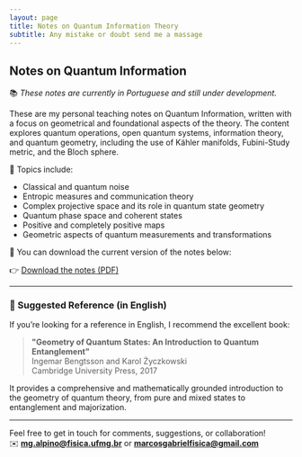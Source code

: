 ```yaml
---
layout: page
title: Notes on Quantum Information Theory
subtitle: Any mistake or doubt send me a massage
---
```

## Notes on Quantum Information

📚 *These notes are currently in Portuguese and still under development.*

These are my personal teaching notes on Quantum Information, written with a focus on geometrical and foundational aspects of the theory. The content explores quantum operations, open quantum systems, information theory, and quantum geometry, including the use of Kähler manifolds, Fubini-Study metric, and the Bloch sphere.

🧠 Topics include:
- Classical and quantum noise
- Entropic measures and communication theory
- Complex projective space and its role in quantum state geometry
- Quantum phase space and coherent states
- Positive and completely positive maps
- Geometric aspects of quantum measurements and transformations

📄 You can download the current version of the notes below:

👉 [Download the notes (PDF)](/assets/pdf/notes.pdf)

---

### 📖 Suggested Reference (in English)

If you’re looking for a reference in English, I recommend the excellent book:

> **"Geometry of Quantum States: An Introduction to Quantum Entanglement"**  
> Ingemar Bengtsson and Karol Życzkowski  
> Cambridge University Press, 2017

It provides a comprehensive and mathematically grounded introduction to the geometry of quantum theory, from pure and mixed states to entanglement and majorization.

---

Feel free to get in touch for comments, suggestions, or collaboration!  
✉️ **mg.alpino@fisica.ufmg.br** or **marcosgabrielfisica@gmail.com**

